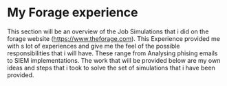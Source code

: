 # My Forage experience
This section will be an overview of the Job Simulations that i did on the forage website (https://www.theforage.com). This Experience provided me with s lot of experiences and give me the feel of the possible responsibilities that i will have. These range from Analysing phising emails to SIEM implementations. The work that will be provided below are my own ideas and steps that i took to solve the set of simulations that i have been provided.
